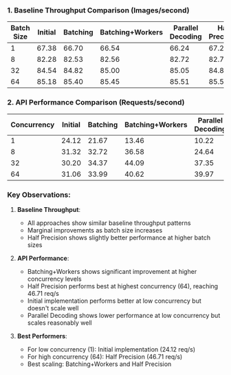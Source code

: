 ### 1. Baseline Throughput Comparison (Images/second)

| Batch Size | Initial | Batching | Batching+Workers | Parallel Decoding | Half Precision |
|------------|---------|----------|------------------|-------------------|----------------|
| 1          | 67.38   | 66.70    | 66.54           | 66.24            | 67.29          |
| 8          | 82.28   | 82.53    | 82.56           | 82.72            | 82.79          |
| 32         | 84.54   | 84.82    | 85.00           | 85.05            | 84.89          |
| 64         | 85.18   | 85.40    | 85.45           | 85.51            | 85.53          |

### 2. API Performance Comparison (Requests/second)

| Concurrency | Initial | Batching | Batching+Workers | Parallel Decoding | Half Precision |
|-------------|---------|----------|------------------|-------------------|----------------|
| 1           | 24.12   | 21.67    | 13.46           | 10.22            | 13.51          |
| 8           | 31.32   | 32.72    | 36.58           | 24.64            | 33.41          |
| 32          | 30.20   | 34.37    | 44.09           | 37.35            | 43.03          |
| 64          | 31.06   | 33.99    | 40.62           | 39.97            | 46.71          |

### Key Observations:

1. **Baseline Throughput**:
   - All approaches show similar baseline throughput patterns
   - Marginal improvements as batch size increases
   - Half Precision shows slightly better performance at higher batch sizes

2. **API Performance**:
   - Batching+Workers shows significant improvement at higher concurrency levels
   - Half Precision performs best at highest concurrency (64), reaching 46.71 req/s
   - Initial implementation performs better at low concurrency but doesn't scale well
   - Parallel Decoding shows lower performance at low concurrency but scales reasonably well

3. **Best Performers**:
   - For low concurrency (1): Initial implementation (24.12 req/s)
   - For high concurrency (64): Half Precision (46.71 req/s)
   - Best scaling: Batching+Workers and Half Precision
